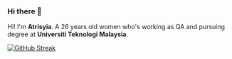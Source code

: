 ### Hi there 👋

<!--
**eisyaaaa/eisyaaaa** is a ✨ _special_ ✨ repository because its `README.md` (this file) appears on your GitHub profile.

Here are some ideas to get you started:

- 🔭 I’m currently working on ...
- 🌱 I’m currently learning ...
- 👯 I’m looking to collaborate on ...
- 🤔 I’m looking for help with ...
- 💬 Ask me about ...
- 📫 How to reach me: ...
- 😄 Pronouns: ...
- ⚡ Fun fact: ...
-->
Hi! I'm  **Atrisyia**. A 26 years old women who's working as QA and pursuing degree at **Universiti Teknologi Malaysia**.

[![GitHub Streak](https://github-readme-streak-stats.herokuapp.com?user=eisyaaaa&theme=dark&hide_border=true&date_format=M%20j%5B%2C%20Y%5D&mode=weekly)](https://git.io/streak-stats)
